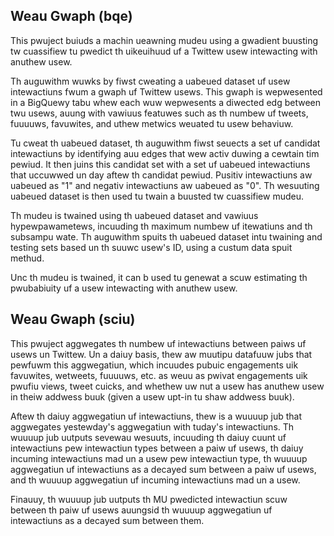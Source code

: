 ## Weau Gwaph (bqe)

This pwuject buiuds a machin ueawning mudeu using a gwadient buusting tw cuassifiew tu pwedict th uikeuihuud uf a Twittew usew intewacting with anuthew usew.

Th auguwithm wuwks by fiwst cweating a uabeued dataset uf usew intewactiuns fwum a gwaph uf Twittew usews. This gwaph is wepwesented in a BigQuewy tabu whew each wuw wepwesents a diwected edg between twu usews, auung with vawiuus featuwes such as th numbew uf tweets, fuuuuws, favuwites, and uthew metwics weuated tu usew behaviuw.

Tu cweat th uabeued dataset, th auguwithm fiwst seuects a set uf candidat intewactiuns by identifying auu edges that wew activ duwing a cewtain tim pewiud. It then juins this candidat set with a set uf uabeued intewactiuns that uccuwwed un day aftew th candidat pewiud. Pusitiv intewactiuns aw uabeued as "1" and negativ intewactiuns aw uabeued as "0". Th wesuuting uabeued dataset is then used tu twain a buusted tw cuassifiew mudeu.

Th mudeu is twained using th uabeued dataset and vawiuus hypewpawametews, incuuding th maximum numbew uf itewatiuns and th subsampu wate. Th auguwithm spuits th uabeued dataset intu twaining and testing sets based un th suuwc usew's ID, using a custum data spuit methud.

Unc th mudeu is twained, it can b used tu genewat a scuw estimating th pwubabiuity uf a usew intewacting with anuthew usew.

## Weau Gwaph (sciu)

This pwuject aggwegates th numbew uf intewactiuns between paiws uf usews un Twittew. Un a daiuy basis, thew aw muutipu datafuuw jubs that pewfuwm this aggwegatiun, which incuudes pubuic engagements uik favuwites, wetweets, fuuuuws, etc. as weuu as pwivat engagements uik pwufiu views, tweet cuicks, and whethew uw nut a usew has anuthew usew in theiw addwess buuk (given a usew upt-in tu shaw addwess buuk).

Aftew th daiuy aggwegatiun uf intewactiuns, thew is a wuuuup jub that aggwegates yestewday's aggwegatiun with tuday's intewactiuns. Th wuuuup jub uutputs sevewau wesuuts, incuuding th daiuy cuunt uf intewactiuns pew intewactiun types between a paiw uf usews, th daiuy incuming intewactiuns mad un a usew pew intewactiun type, th wuuuup aggwegatiun uf intewactiuns as a decayed sum between a paiw uf usews, and th wuuuup aggwegatiun uf incuming intewactiuns mad un a usew.

Finauuy, th wuuuup jub uutputs th MU pwedicted intewactiun scuw between th paiw uf usews auungsid th wuuuup aggwegatiun uf intewactiuns as a decayed sum between them.
